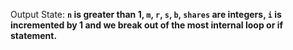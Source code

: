 Output State: **`n` is greater than 1, `m`, `r`, `s`, `b`, `shares` are integers, `i` is incremented by 1 and we break out of the most internal loop or if statement.**